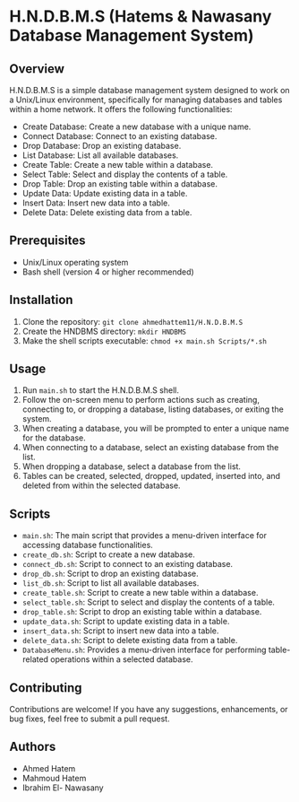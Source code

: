 # H.N.D.B.M.S (Hatems & Nawasany Database Management System)

## Overview

H.N.D.B.M.S is a simple database management system designed to work on a Unix/Linux environment, specifically for managing databases and tables within a home network. It offers the following functionalities:

- Create Database: Create a new database with a unique name.
- Connect Database: Connect to an existing database.
- Drop Database: Drop an existing database.
- List Database: List all available databases.
- Create Table: Create a new table within a database.
- Select Table: Select and display the contents of a table.
- Drop Table: Drop an existing table within a database.
- Update Data: Update existing data in a table.
- Insert Data: Insert new data into a table.
- Delete Data: Delete existing data from a table.

## Prerequisites

- Unix/Linux operating system
- Bash shell (version 4 or higher recommended)

## Installation

1. Clone the repository: `git clone ahmedhattem11/H.N.D.B.M.S`
2. Create the HNDBMS directory: `mkdir HNDBMS`
3. Make the shell scripts executable: `chmod +x main.sh Scripts/*.sh`

## Usage

1. Run `main.sh` to start the H.N.D.B.M.S shell.
2. Follow the on-screen menu to perform actions such as creating, connecting to, or dropping a database, listing databases, or exiting the system.
3. When creating a database, you will be prompted to enter a unique name for the database.
4. When connecting to a database, select an existing database from the list.
5. When dropping a database, select a database from the list.
6. Tables can be created, selected, dropped, updated, inserted into, and deleted from within the selected database.

## Scripts

- `main.sh`: The main script that provides a menu-driven interface for accessing database functionalities.
- `create_db.sh`: Script to create a new database.
- `connect_db.sh`: Script to connect to an existing database.
- `drop_db.sh`: Script to drop an existing database.
- `list_db.sh`: Script to list all available databases.
- `create_table.sh`: Script to create a new table within a database.
- `select_table.sh`: Script to select and display the contents of a table.
- `drop_table.sh`: Script to drop an existing table within a database.
- `update_data.sh`: Script to update existing data in a table.
- `insert_data.sh`: Script to insert new data into a table.
- `delete_data.sh`: Script to delete existing data from a table.
- `DatabaseMenu.sh`: Provides a menu-driven interface for performing table-related operations within a selected database.

## Contributing

Contributions are welcome! If you have any suggestions, enhancements, or bug fixes, feel free to submit a pull request.

## Authors

- Ahmed Hatem
- Mahmoud Hatem
- Ibrahim El- Nawasany
